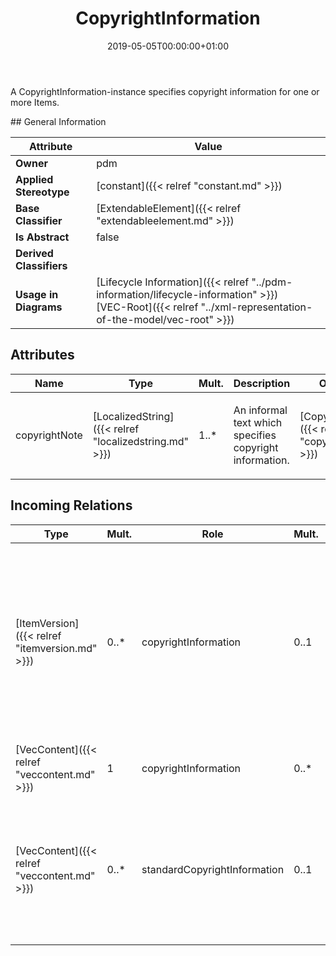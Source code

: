 ﻿---
title: CopyrightInformation
toc: false
type: specs
date: "2019-05-05T00:00:00+01:00"
draft: false
menu_name: vec120

# Prev/next pager order (if `docs_section_pager` enabled in `params.toml`)
weight: 
---
<html>   <head>     </head>   <body>     <p> A CopyrightInformation-instance specifies copyright information for one or more Items.      </p>    </body> </html> 
## General Information

| Attribute               | Value |
|-------------------------|-------|
| **Owner**               | pdm |
| **Applied Stereotype**  | [constant]({{< relref "constant.md" >}})<br/>  |
| **Base Classifier**     | [ExtendableElement]({{< relref "extendableelement.md" >}})<br/>  |
| **Is Abstract**         | false |
| **Derived Classifiers** |   |
| **Usage in Diagrams**   | [Lifecycle Information]({{< relref "../pdm-information/lifecycle-information" >}})<br/> [VEC-Root]({{< relref "../xml-representation-of-the-model/vec-root" >}})<br/>  |

## Attributes
|  Name  |  Type  |  Mult.  |  Description  |  Owning Classifier  |
|--------|--------|---------|---------------|--------------|
|copyrightNote | [LocalizedString]({{< relref "localizedstring.md" >}}) | 1..* | <html>   <head>     </head>   <body>     <p> An informal text which specifies copyright information.      </p>    </body> </html>  | [CopyrightInformation]({{< relref "copyrightinformation.md" >}}) |

##  Incoming Relations
|    Type  |   Mult.  |   Role    |   Mult.   |   Description  |
|----------|----------|-----------|-----------|----------------|
| [ItemVersion]({{< relref "itemversion.md" >}}) | 0..* | copyrightInformation | 0..1 | <html>   <head>     </head>   <body>     <p> References the <i>CopyrightInformation</i> that is in effect for this <i>ItemVersion. </i>If no <i>CopyrightInformation</i> is referenced by the <i>ItemVersion</i>, the <i>CopyrightInformation </i>that is referenced by the <i>VecContent</i> (if defined) shall be considered as in effect for this <i>ItemVersion.</i>      </p>    </body> </html>  |
| [VecContent]({{< relref "veccontent.md" >}}) | 1 | copyrightInformation | 0..* | Specifies the CopyrightInformation used in the VEC-file.   |
| [VecContent]({{< relref "veccontent.md" >}}) | 0..* | standardCopyrightInformation | 0..1 | <html>   <head>     </head>   <body>     <p> References the <i>CopyrightInformation</i> that is in effect for the complete content of this <i>VecContent</i>. It is applied to all <i>ItemVersions</i> that do not references their own individual <i>CopyrightInformation.</i>      </p>    </body> </html>  |
